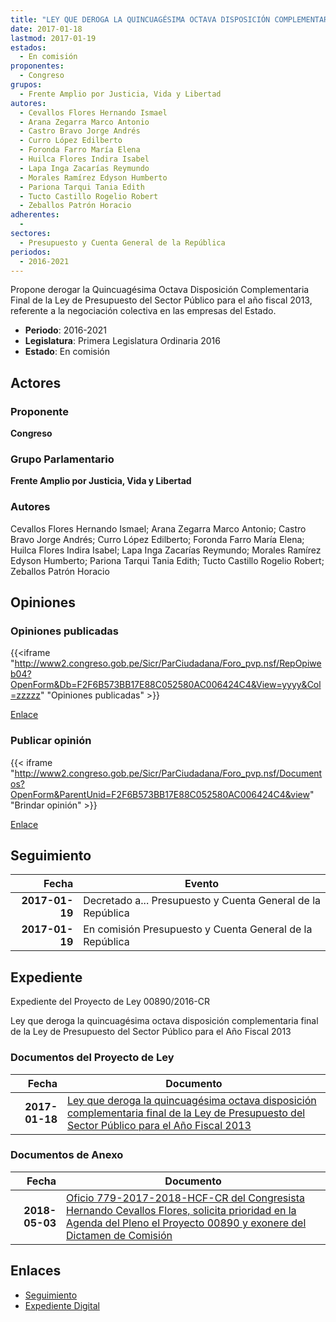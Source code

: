```yaml
---
title: "LEY QUE DEROGA LA QUINCUAGÉSIMA OCTAVA DISPOSICIÓN COMPLEMENTARIA FINAL DE LA LEY DE PRESUPUESTO DEL SECTOR PÚBLICO PARA EL AÑO FISCAL 2013"
date: 2017-01-18
lastmod: 2017-01-19
estados: 
  - En comisión
proponentes: 
  - Congreso
grupos: 
  - Frente Amplio por Justicia, Vida y Libertad
autores: 
  - Cevallos Flores Hernando Ismael
  - Arana Zegarra Marco Antonio
  - Castro Bravo Jorge Andrés
  - Curro López Edilberto
  - Foronda Farro María Elena
  - Huilca Flores Indira Isabel
  - Lapa Inga Zacarías Reymundo
  - Morales Ramírez Edyson Humberto
  - Pariona Tarqui Tania Edith
  - Tucto Castillo Rogelio Robert
  - Zeballos Patrón Horacio
adherentes: 
  - 
sectores: 
  - Presupuesto y Cuenta General de la República
periodos: 
  - 2016-2021
---
```


Propone derogar la Quincuagésima Octava Disposición Complementaria Final de la Ley de Presupuesto del Sector Público para el año fiscal 2013, referente a la negociación colectiva en las empresas del Estado.

- **Periodo**: 2016-2021
- **Legislatura**: Primera Legislatura Ordinaria 2016
- **Estado**: En comisión

## Actores

### Proponente

**Congreso**

### Grupo Parlamentario

**Frente Amplio por Justicia, Vida y Libertad**

### Autores

Cevallos Flores Hernando Ismael; Arana Zegarra Marco Antonio; Castro Bravo Jorge Andrés; Curro López Edilberto; Foronda Farro María Elena; Huilca Flores Indira Isabel; Lapa Inga Zacarías Reymundo; Morales Ramírez Edyson Humberto; Pariona Tarqui Tania Edith; Tucto Castillo Rogelio Robert; Zeballos Patrón Horacio


## Opiniones

### Opiniones publicadas

{{<iframe "http://www2.congreso.gob.pe/Sicr/ParCiudadana/Foro_pvp.nsf/RepOpiweb04?OpenForm&Db=F2F6B573BB17E88C052580AC006424C4&View=yyyy&Col=zzzzz" "Opiniones publicadas" >}}

[Enlace](http://www2.congreso.gob.pe/Sicr/ParCiudadana/Foro_pvp.nsf/RepOpiweb04?OpenForm&Db=F2F6B573BB17E88C052580AC006424C4&View=yyyy&Col=zzzzz)
### Publicar opinión

{{< iframe "http://www2.congreso.gob.pe/Sicr/ParCiudadana/Foro_pvp.nsf/Documentos?OpenForm&ParentUnid=F2F6B573BB17E88C052580AC006424C4&view" "Brindar opinión" >}}

[Enlace](http://www2.congreso.gob.pe/Sicr/ParCiudadana/Foro_pvp.nsf/Documentos?OpenForm&ParentUnid=F2F6B573BB17E88C052580AC006424C4&view)

## Seguimiento

| Fecha | Evento |
|------:|--------|
| **2017-01-19** | Decretado a... Presupuesto y Cuenta General de la República|
| **2017-01-19** | En comisión Presupuesto y Cuenta General de la República|


## Expediente

Expediente del Proyecto de Ley 00890/2016-CR

Ley que deroga la quincuagésima octava disposición complementaria final de la Ley de Presupuesto del Sector Público para el Año Fiscal 2013


### Documentos del Proyecto de Ley

| Fecha | Documento |
|------:|--------|
| **2017-01-18** | [Ley que deroga la quincuagésima octava disposición complementaria final de la Ley de Presupuesto del Sector Público para el Año Fiscal 2013](http://www.leyes.congreso.gob.pe/Documentos/2016_2021/Proyectos_de_Ley_y_de_Resoluciones_Legislativas/PL0089020170118..pdf) |

### Documentos de Anexo

| Fecha | Documento |
|------:|--------|
| **2018-05-03** | [Oficio 779-2017-2018-HCF-CR del Congresista Hernando Cevallos Flores, solicita prioridad en la Agenda del Pleno el Proyecto 00890 y exonere del Dictamen de Comisión](http://www.leyes.congreso.gob.pe/Documentos/2016_2021/Oficios/Congresistas/OFICIO-779-2017-2018-HCF-CR.pdf) |

## Enlaces 

- [Seguimiento](http://www2.congreso.gob.pehttp://www2.congreso.gob.pe/Sicr/TraDocEstProc/CLProLey2016.nsf/f7fff46988ca05b1052578e100829cc7/d938f2a2f38ea83a052580ac0066be06?OpenDocument)
- [Expediente Digital](http://www2.congreso.gob.pehttp://www2.congreso.gob.pe/Sicr/TraDocEstProc/CLProLey2016.nsf/f7fff46988ca05b1052578e100829cc7/d938f2a2f38ea83a052580ac0066be06?OpenDocument&Click=05257FB7005EB655.eb71d0cf91d8294e05256cdf006b5706/$Body/0.1C6C)
